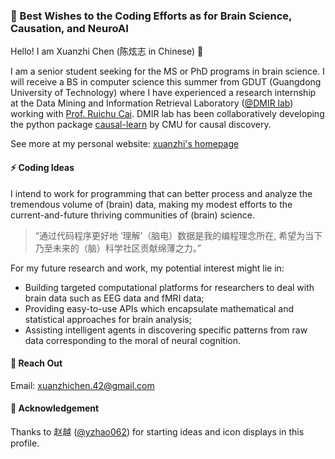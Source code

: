 ### 🌱 Best Wishes to the Coding Efforts as for Brain Science, Causation, and NeuroAI
Hello! I am Xuanzhi Chen (陈炫志 in Chinese) 👋

I am a senior student seeking for the MS or PhD programs in brain science.
I will receive a BS in computer science this summer from GDUT (Guangdong University of Technology)
where I have experienced a research internship at the Data Mining and Information Retrieval Laboratory ([@DMIR lab](https://github.com/DMIRLAB-Group)) 
working with [Prof. Ruichu Cai](https://ruichucai.github.io/).
DMIR lab has been collaboratively developing the python package [causal-learn](https://github.com/py-why/causal-learn) by CMU for causal discovery.

See more at my personal website: [xuanzhi's homepage](https://xuanzhichen.github.io)

#### ⚡ Coding Ideas
I intend to work for programming that
can better process and analyze the tremendous volume of (brain) data,
making my modest efforts to the current-and-future thriving communities of (brain) science.

> “通过代码程序更好地 ‘理解’（脑电）数据是我的编程理念所在, 希望为当下乃至未来的（脑）科学社区贡献绵薄之力。”

For my future research and work, my potential interest might lie in:
* Building targeted computational platforms for researchers to deal with brain data such as EEG data and fMRI data; 
* Providing easy-to-use APIs which encapsulate mathematical and statistical approaches for brain analysis;
* Assisting intelligent agents in discovering specific patterns from raw data corresponding to the moral of neural cognition.

#### 💬 Reach Out
Email: xuanzhichen.42@gmail.com

#### 👯 Acknowledgement
Thanks to 赵越 ([@yzhao062](https://viterbi-web.usc.edu/~yzhao010/)) for starting ideas and icon displays in this profile.

<!--
Here are some ideas to get you started:

- 🔭 I’m currently working on ...
- 🌱 I’m currently learning ...
- 👯 I’m looking to collaborate on ...
- 🤔 I’m looking for help with ...
- 💬 Ask me about ...
- 📫 How to reach me: ...
- 😄 Pronouns: ...
- ⚡ Fun fact: ...
-->

